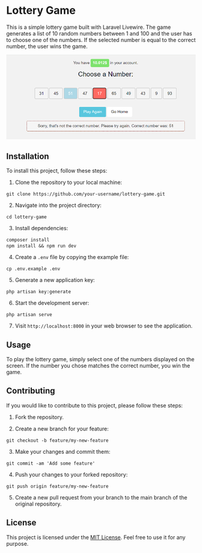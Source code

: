 # Lottery Game

This is a simple lottery game built with Laravel Livewire. The game generates a list of 10 random numbers between 1 and 100 and the user has to choose one of the numbers. If the selected number is equal to the correct number, the user wins the game.

![Project Image](main.png)

## Installation

To install this project, follow these steps:

1. Clone the repository to your local machine:

```
git clone https://github.com/your-username/lottery-game.git
```

2. Navigate into the project directory:

```
cd lottery-game
```

3. Install dependencies:

```
composer install
npm install && npm run dev
```

4. Create a `.env` file by copying the example file:

```
cp .env.example .env
```

5. Generate a new application key:

```
php artisan key:generate
```

6. Start the development server:

```
php artisan serve
```

7. Visit `http://localhost:8000` in your web browser to see the application.

## Usage

To play the lottery game, simply select one of the numbers displayed on the screen. If the number you chose matches the correct number, you win the game.

## Contributing

If you would like to contribute to this project, please follow these steps:

1. Fork the repository.

2. Create a new branch for your feature:

```
git checkout -b feature/my-new-feature
```

3. Make your changes and commit them:

```
git commit -am 'Add some feature'
```

4. Push your changes to your forked repository:

```
git push origin feature/my-new-feature
```

5. Create a new pull request from your branch to the main branch of the original repository.

## License

This project is licensed under the [MIT License](https://opensource.org/licenses/MIT). Feel free to use it for any purpose.
